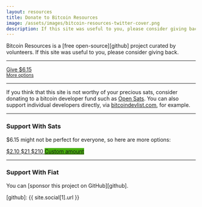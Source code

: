 ```yaml
---
layout: resources
title: Donate to Bitcoin Resources
image: /assets/images/bitcoin-resources-twitter-cover.png
description: If this site was useful to you, please consider giving back.
---
```


Bitcoin Resources is a [free open-source][github] project curated by volunteers.
If this site was useful to you, please consider giving back.

---

<div class="action-buttons">
  <div class="button button-wide">
    <a href="https://ts.dergigi.com/api/v1/invoices?storeId=J64GGvuP9DFNf87DTtwNabpBLPCxuzyV3PSC5oni3dgM&browserRedirect=https%3A%2F%2Fbitcoin-resources.com%2Fthankyou%2F&currency=USD&orderId=BR-6&checkoutDesc=Give+back+to+Bitcoin+Resources&currency=USD&price=6.15">
      Give $6.15
    </a>
  </div>
  <small>
    <a href="#support-with-sats">More options</a>
  </small>
</div>

---

If you think that this site is not worthy of your precious sats, consider
donating to a bitcoin developer fund such as [Open Sats][opensats]. You can also
support individual developers directly, via [bitcoindevlist.com], for example.

[opensats]: https://opensats.org/
[bitcoindevlist.com]: https://bitcoindevlist.com/

---

### Support With Sats

$6.15 might not be perfect for everyone, so here are more options:

<div class="action-buttons">
  <div class="button">
    <a href="https://ts.dergigi.com/api/v1/invoices?storeId=J64GGvuP9DFNf87DTtwNabpBLPCxuzyV3PSC5oni3dgM&browserRedirect=https%3A%2F%2Fbitcoin-resources.com%2Fthankyou%2F&currency=USD&orderId=BR-2&checkoutDesc=Give+back+to+Bitcoin+Resources&currency=USD&price=2.10">
      $2.10
    </a>
    <a href="https://ts.dergigi.com/api/v1/invoices?storeId=J64GGvuP9DFNf87DTtwNabpBLPCxuzyV3PSC5oni3dgM&browserRedirect=https%3A%2F%2Fbitcoin-resources.com%2Fthankyou%2F&currency=USD&orderId=BR-21&checkoutDesc=Give+back+to+Bitcoin+Resources&currency=USD&price=21">
      $21
    </a>
    <a href="https://ts.dergigi.com/api/v1/invoices?storeId=J64GGvuP9DFNf87DTtwNabpBLPCxuzyV3PSC5oni3dgM&browserRedirect=https%3A%2F%2Fbitcoin-resources.com%2Fthankyou%2F&currency=USD&orderId=BR-210&checkoutDesc=Give+back+to+Bitcoin+Resources&currency=USD&price=210">
      $210
    </a>
    <a style="background-color: #46B00C;" href="https://ts.dergigi.com/api/v1/invoices?storeId=J64GGvuP9DFNf87DTtwNabpBLPCxuzyV3PSC5oni3dgM&browserRedirect=https%3A%2F%2Fbitcoin-resources.com%2Fthankyou%2F&currency=USD&orderId=BR-custom&checkoutDesc=Value+for+Value%3A+Give+as+much+as+it+is+worth+to+you.&currency=USD">
      Custom amount
    </a>
  </div>
</div>

---

### Support With Fiat

You can [sponsor this project on GitHub][github].

[github]: {{ site.social[1].url }}

